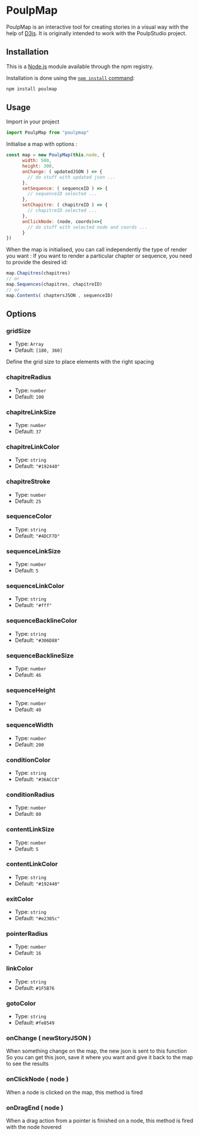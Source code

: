 # PoulpMap

PoulpMap is an interactive tool for creating stories in a visual way with the help of [D3js](https://d3js.org/).
It is originally intended to work with the PoulpStudio project.

## Installation


This is a [Node.js](https://nodejs.org/en/) module available through the npm registry.

Installation is done using the
[`npm install` command](https://docs.npmjs.com/getting-started/installing-npm-packages-locally):

```bash
npm install poulmap
```

## Usage

Import in your project
```jsx
import PoulpMap from "poulpmap"
```

Initialise a map with options :
```jsx
const map = new PoulpMap(this.node, {
      width: 500,
      height: 300,
      onChange: ( updatedJSON ) => {
        // do stuff with updated json ... 
      },
      setSequence: ( sequenceID ) => {
        // sequenceID selected ...
      },
      setChapitre: ( chapitreID ) => {
        // chapitreID selected ...
      },
      onClickNode: (node, coords)=>{
        // do stuff with selected node and coords ...
      }
})
```

When the map is initialised, you can call independently the type of render you want :
If you want to render a particular chapter or sequence, you need to provide the desired id:
```jsx
map.Chapitres(chapitres)
// or
map.Sequences(chapitres, chapitreID)
// or
map.Contents( chaptersJSON , sequenceID)
```

## Options

### gridSize

- Type: `Array`
- Default: `[180, 360]`

Define the grid size to place elements with the right spacing

### chapitreRadius

- Type: `number`
- Default: `100`

### chapitreLinkSize

- Type: `number`
- Default: `37`

### chapitreLinkColor

- Type: `string`
- Default: `"#192440"`

### chapitreStroke

- Type: `number`
- Default: `25`

### sequenceColor

- Type: `string`
- Default: `"#4DCF7D"`

### sequenceLinkSize

- Type: `number`
- Default: `5`

### sequenceLinkColor

- Type: `string`
- Default: `"#fff"`

### sequenceBacklineColor

- Type: `string`
- Default: `"#306D88"`

### sequenceBacklineSize

- Type: `number`
- Default: `46`

### sequenceHeight

- Type: `number`
- Default: `40`

### sequenceWidth

- Type: `number`
- Default: `200`

### conditionColor

- Type: `string`
- Default: `"#36ACC8"`

### conditionRadius

- Type: `number`
- Default: `80`

### contentLinkSize

- Type: `number`
- Default: `5`

### contentLinkColor

- Type: `string`
- Default: `"#192440"`

### exitColor

- Type: `string`
- Default: `"#e2305c"`

### pointerRadius

- Type: `number`
- Default: `16`

### linkColor

- Type: `string`
- Default: `#1F5B76`

### gotoColor

- Type: `string`
- Default: `#fe8549`

### onChange ( newStoryJSON )

When something change on the map, the new json is sent to this function
So you can get this json, save it where you want and give it back to the map 
to see the results


### onClickNode ( node )

When a node is clicked on the map, this method is fired

### onDragEnd ( node )

When a drag action from a pointer is finished on a node, this method is fired with the node hovered







